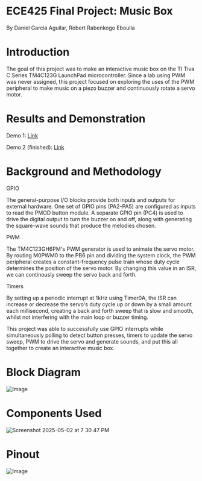 # ECE425 Final Project: Music Box
By Daniel Garcia Aguilar, Robert Rabenkogo Eboulia

# Introduction
The goal of this project was to make an interactive music box on the TI Tiva C Series TM4C123G LaunchPad microcontroller. Since a lab using PWM was never assigned, this project focused on exploring the uses of the PWM peripheral to make music on a piezo buzzer and continuously rotate a servo motor.

# Results and Demonstration
Demo 1: [Link](https://drive.google.com/file/d/1T5pxUfvi3W3InM9c5HguzuPJiNheqQb0/view?usp=drive_link)

Demo 2 (finished): [Link](https://drive.google.com/file/d/1nxUjzGBz65-bJfV2DZHi0vryzcIjvpkl/view?usp=drive_link)

# Background and Methodology
GPIO

The general-purpose I/O blocks provide both inputs and outputs for external hardware. One set of GPIO pins (PA2-PA5) are configured as inputs to read the PMOD button module. A separate GPIO pin (PC4) is used to drive the digital output to turn the buzzer on and off, along with generating the square-wave sounds that produce the melodies chosen.

PWM

The TM4C123GH6PM's PWM generator is used to animate the servo motor. By routing M0PWM0 to the PB6 pin and dividing the system clock, the PWM peripheral creates a constant-frequency pulse train whose duty cycle determines the position of the servo motor. By changing this value in an ISR, we can continously sweep the servo back and forth.

Timers

By setting up a periodic interrupt at 1kHz using Timer0A, the ISR can increase or decrease the servo's duty cycle up or down by a small amount each millisecond, creating a back and forth sweep that is slow and smooth, whilst not interfering with the main loop or buzzer timing.

This project was able to successfully use GPIO interrupts while simultaneously polling to detect button presses, timers to update the servo sweep, PWM to drive the servo and generate sounds, and put this all together to create an interactive music box.

# Block Diagram
![Image](https://github.com/user-attachments/assets/a32d1805-b2aa-4714-bec5-a678b6cb1afe)

# Components Used
![Screenshot 2025-05-02 at 7 30 47 PM](https://github.com/user-attachments/assets/b24c14c9-0f8e-414a-b901-ab8be7d9e706)

# Pinout
![Image](https://github.com/user-attachments/assets/8d1d2326-209b-45ec-900f-7db861d1a693)
